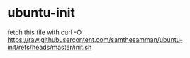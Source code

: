 # ubuntu-init

fetch this file with
curl -O https://raw.githubusercontent.com/samthesamman/ubuntu-init/refs/heads/master/init.sh